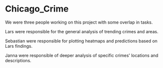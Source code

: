 # Chicago_Crime

We were three people working on this project with some overlap in tasks. 

Lars were responsible for the general analysis of trending crimes and areas.

Sebastian were responsible for plotting heatmaps and predictions based on Lars findings.

Janna were responsible of deeper analysis of specific crimes' locations and descriptions.

